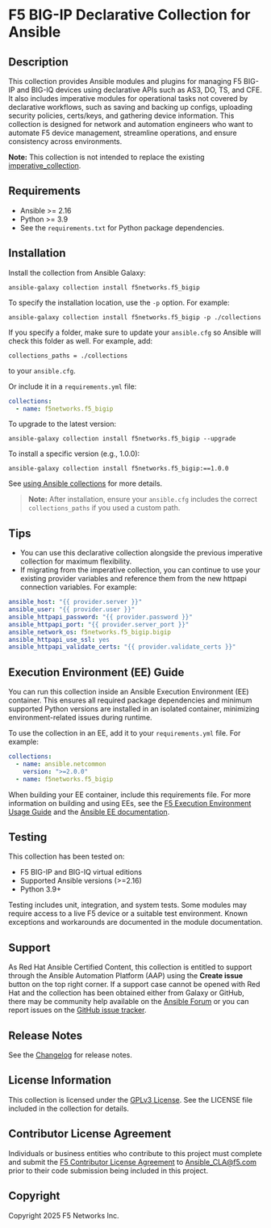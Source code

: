 # F5 BIG-IP Declarative Collection for Ansible

## Description
This collection provides Ansible modules and plugins for managing F5 BIG-IP and BIG-IQ devices using declarative APIs such as AS3, DO, TS, and CFE. It also includes imperative modules for operational tasks not covered by declarative workflows, such as saving and backing up configs, uploading security policies, certs/keys, and gathering device information. This collection is designed for network and automation engineers who want to automate F5 device management, streamline operations, and ensure consistency across environments.

**Note:** This collection is not intended to replace the existing [imperative_collection].

## Requirements
- Ansible >= 2.16
- Python >= 3.9
- See the `requirements.txt` for Python package dependencies.

## Installation
Install the collection from Ansible Galaxy:

```
ansible-galaxy collection install f5networks.f5_bigip
```

To specify the installation location, use the `-p` option. For example:

```
ansible-galaxy collection install f5networks.f5_bigip -p ./collections
```

If you specify a folder, make sure to update your `ansible.cfg` so Ansible will check this folder as well. For example, add:

```
collections_paths = ./collections
```
to your `ansible.cfg`.

Or include it in a `requirements.yml` file:

```yaml
collections:
  - name: f5networks.f5_bigip
```

To upgrade to the latest version:
```
ansible-galaxy collection install f5networks.f5_bigip --upgrade
```

To install a specific version (e.g., 1.0.0):
```
ansible-galaxy collection install f5networks.f5_bigip:==1.0.0
```

See [using Ansible collections](https://docs.ansible.com/ansible/devel/user_guide/collections_using.html) for more details.

> **Note:** After installation, ensure your `ansible.cfg` includes the correct `collections_paths` if you used a custom path.

## Tips

- You can use this declarative collection alongside the previous imperative collection for maximum flexibility.
- If migrating from the imperative collection, you can continue to use your existing provider variables and reference them from the new httpapi connection variables. For example:

```yaml
ansible_host: "{{ provider.server }}"
ansible_user: "{{ provider.user }}"
ansible_httpapi_password: "{{ provider.password }}"
ansible_httpapi_port: "{{ provider.server_port }}"
ansible_network_os: f5networks.f5_bigip.bigip
ansible_httpapi_use_ssl: yes
ansible_httpapi_validate_certs: "{{ provider.validate_certs }}"
```

## Execution Environment (EE) Guide

You can run this collection inside an Ansible Execution Environment (EE) container. This ensures all required package dependencies and minimum supported Python versions are installed in an isolated container, minimizing environment-related issues during runtime.

To use the collection in an EE, add it to your `requirements.yml` file. For example:

```yaml
collections:
  - name: ansible.netcommon
    version: ">=2.0.0"
  - name: f5networks.f5_bigip
```



When building your EE container, include this requirements file. For more information on building and using EEs, see the [F5 Execution Environment Usage Guide] and the [Ansible EE documentation].


## Testing
This collection has been tested on:
- F5 BIG-IP and BIG-IQ virtual editions
- Supported Ansible versions (>=2.16)
- Python 3.9+

Testing includes unit, integration, and system tests. Some modules may require access to a live F5 device or a suitable test environment. Known exceptions and workarounds are documented in the module documentation.

## Support
As Red Hat Ansible Certified Content, this collection is entitled to support through the Ansible Automation Platform (AAP) using the **Create issue** button on the top right corner. If a support case cannot be opened with Red Hat and the collection has been obtained either from Galaxy or GitHub, there may be community help available on the [Ansible Forum](https://forum.ansible.com/) or you can report issues on the [GitHub issue tracker](https://github.com/F5Networks/f5-ansible-bigip/issues).

## Release Notes
See the [Changelog](https://clouddocs.f5.com/products/orchestration/ansible/devel/f5_bigip/CHANGELOG.html) for release notes.


## License Information
This collection is licensed under the [GPLv3 License](https://www.gnu.org/licenses/gpl-3.0.txt). See the LICENSE file included in the collection for details.

## Contributor License Agreement
Individuals or business entities who contribute to this project must complete and submit the [F5 Contributor License Agreement](https://clouddocs.f5.com/products/orchestration/ansible/devel/usage/contributor.html) to Ansible_CLA@f5.com prior to their code submission being included in this project.

## Copyright
Copyright 2025 F5 Networks Inc.


[F5 Ansible Solutions]: https://clouddocs.f5.com/products/orchestration/ansible/devel/
[Ansible EE documentation]: https://docs.redhat.com/en/documentation/red_hat_ansible_automation_platform/2.5/html/creating_and_using_execution_environments/index
[F5 Execution Environment Usage Guide]: https://clouddocs.f5.com/products/orchestration/ansible/devel/usage/exec-env.html
[f5execenv]: https://clouddocs.f5.com/products/orchestration/ansible/devel/usage/exec-env.html
[F5 Networks]: http://www.f5.com

[imperative_collection]: https://galaxy.ansible.com/f5networks/f5_modules